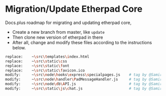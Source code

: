 # Migration/Update Etherpad Core

Docs.plus roadmap for migrating and updating etherpad core,

- Create a new branch from master, like `update`
- Then clone new version of etherpad in there
- After all, change and modify these files according to the instructions below.

``` bash
replace:    ~\src\templates\index.html
replace:    ~\src\static\css
replace:    ~\src\static\font
replace:    ~\src\static\favicon.ico
modify:     ~\src\node\hooks\express\specialpages.js    # tag by @Samir
modify:     ~\src\node\handler\PadMessageHandler.js     # tag by @Samir
modify:     ~\src\node\db\API.js                        # tag by @Samir
modify:     ~\src\static\js\chat.js                     # tag by @Samir
```
